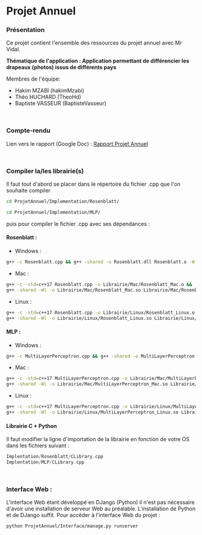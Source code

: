 # Projet Annuel

### Présentation

Ce projet contient l'ensemble des ressources du projet annuel avec Mr Vidal. 

**Thématique de l'application : Application permettant de différencier les drapeaux (photos) issus de différents pays**

Membres de l'équipe:
* Hakim MZABI (hakimMzabi)
* Théo HUCHARD (TheoHd)
* Baptiste VASSEUR (BaptisteVasseur)

<br>

### Compte-rendu

Lien vers le rapport (Google Doc) : [Rapport Projet Annuel](https://docs.google.com/document/d/1lM383HdgLVEmQjvW0Nz036tlL89UG1IHnfgbQYwYco0/edit?usp=sharing)

<br>

### Compiler la/les librairie(s)

Il faut tout d'abord se placer dans le répertoire du fichier .cpp que l'on souhaite compiler

```bash
cd ProjetAnnuel/Implementation/Rosenblatt/
```

```bash
cd ProjetAnnuel/Implementation/MLP/
```

puis pour compiler le fichier .cpp avec ses dépendances :

#### Rosenblatt : 

* Windows : 

```bash
g++ -c Rosenblatt.cpp && g++ -shared -o Rosenblatt.dll Rosenblatt.o -W
```

* Mac : 

```bash
g++ -c -std=c++17 Rosenblatt.cpp -o Librairie/Mac/Rosenblatt_Mac.o && 
g++ -shared -Wl -o Librairie/Mac/Rosenblatt_Mac.so Librairie/Mac/Rosenblatt_Mac.o
```

* Linux : 

```bash
g++ -c -std=c++17 Rosenblatt.cpp -o Librairie/Linux/Rosenblatt_Linux.o && 
g++ -shared -Wl -o Librairie/Linux/Rosenblatt_Linux.so Librairie/Linux/Rosenblatt_Linux.o
```

#### MLP : 

* Windows : 

```bash
g++ -c MultiLayerPerceptron.cpp && g++ -shared -o MultiLayerPerceptron.dll MultiLayerPerceptron.o -W
```

* Mac :  

```bash
g++ -c -std=c++17 MultiLayerPerceptron.cpp -o Librairie/Mac/MultiLayerPerceptron_Mac.o && 
g++ -shared -Wl -o Librairie/Mac/MultiLayerPerceptron_Mac.so Librairie/Mac/MultiLayerPerceptron_Mac.o
```

* Linux :  

```bash
g++ -c -std=c++17 MultiLayerPerceptron.cpp -o Librairie/Linux/MultiLayerPerceptron_Linux.o && 
g++ -shared -Wl -o Librairie/Linux/MultiLayerPerceptron_Linux.so Librairie/Linux/MultiLayerPerceptron_Linux.o
```

#### Librairie C + Python 

Il faut modifier la ligne d'importation de la librairie en fonction de votre OS dans les fichiers suivant : 
```cpp 
Implentation/Rosenblatt/CLibrary.cpp
Implentation/MLP/CLibrary.cpp
```

<br>

### Interface Web :

L'interface Web étant développé en DJango (Python) il n'est pas nécessaire d'avoir une installation de serveur Web au préalable. L'installation de Python et de DJango suffit. Pour accéder à l'interface Web du projet : 

```bash
python ProjetAnnuel/Interface/manage.py runserver
``` 
